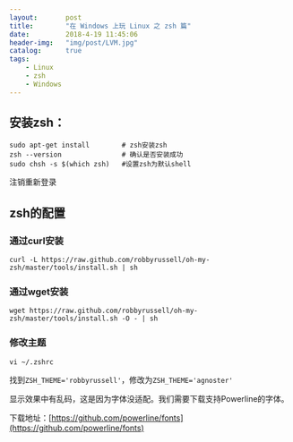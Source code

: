 ```yaml
---
layout:       post
title:        "在 Windows 上玩 Linux 之 zsh 篇"
date:         2018-4-19 11:45:06
header-img:   "img/post/LVM.jpg"
catalog:      true
tags:
    - Linux 
    - zsh
    - Windows
---
```


## 安装zsh：
    
```shell
sudo apt-get install        # zsh安装zsh
zsh --version               # 确认是否安装成功
sudo chsh -s $(which zsh)   #设置zsh为默认shell
```
注销重新登录
## zsh的配置
### 通过curl安装
```shell
curl -L https://raw.github.com/robbyrussell/oh-my-zsh/master/tools/install.sh | sh
```
### 通过wget安装
```shell
wget https://raw.github.com/robbyrussell/oh-my-zsh/master/tools/install.sh -O - | sh
```

### 修改主题
```shell
vi ~/.zshrc
```
找到`ZSH_THEME='robbyrussell'`，修改为`ZSH_THEME='agnoster'`

显示效果中有乱码，这是因为字体没适配。我们需要下载支持Powerline的字体。

下载地址：[https://github.com/powerline/fonts](https://github.com/powerline/fonts)
